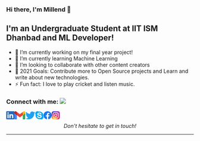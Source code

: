 ### Hi there, I'm Millend 👋
## I'm an Undergraduate Student at IIT ISM Dhanbad and ML Developer!

- 🔭 I’m currently working on my final year project!
- 🌱 I’m currently learning Machine Learning
- 👯 I’m looking to collaborate with other content creators
- 🥅 2021 Goals: Contribute more to Open Source projects and Learn and write about new technologies.
- ⚡ Fun fact: I love to play cricket and listen music.

### Connect with me: <img src="https://media.giphy.com/media/LnQjpWaON8nhr21vNW/giphy.gif" height="32">

[<img align="left" alt="Millend | LinkedIn" height="22px" src="./LinkedIn.png" />][linkedin]
[<img align="left" alt="Millend | Gmail" height="22px" src="./Gmail.png" />][gmail]
[<img align="left" alt="Millend | Twitter" height="22px" src="./Twitter.png" />][twitter]
[<img align="left" alt="Millend | Skype" height="22px" src="./Skype.png" />][skype]
[<img align="left" alt="Millend | Facebook" height="22px" src="./Facebook.png" />][facebook]
[<img align="left" alt="Millend | Instagram" height="22px" src="./Instagram.png" />][instagram]

<br />

<p align=center>
<em>Don't hesitate to get in touch!</em>
</p>

---
[linkedin]: https://www.linkedin.com/in/millend-roy-240897179
[gmail]: mailto:millendroy239@gmail.com
[twitter]: https://twitter.com/MillendRoy
[skype]: https://join.skype.com/invite/b877sBKCWGB2
[facebook]: https://www.facebook.com/millend.roy.3
[instagram]: https://www.instagram.com/m_i_l_l_e_n_d
<!--
**MillendRoy/MillendRoy** is a ✨ _special_ ✨ repository because its `README.md` (this file) appears on your GitHub profile.
